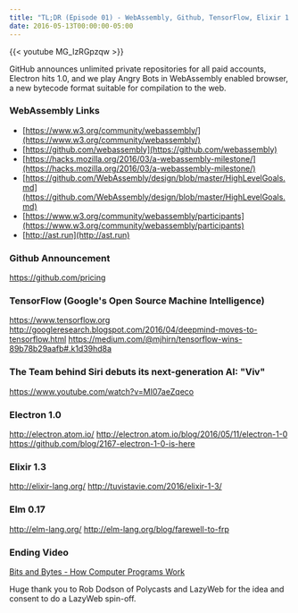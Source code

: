 ```yaml
---
title: "TL;DR (Episode 01) - WebAssembly, Github, TensorFlow, Elixir 1.3 and more ..."
date: 2016-05-13T00:00:00-05:00
---
```

{{< youtube MG_IzRGpzqw >}}

GitHub announces unlimited private repositories for all paid accounts, Electron hits 1.0, and we play Angry Bots in WebAssembly enabled browser, a new bytecode format suitable for compilation to the web.

### WebAssembly Links

* [https://www.w3.org/community/webassembly/](https://www.w3.org/community/webassembly/) 
* [https://github.com/webassembly](https://github.com/webassembly)
* [https://hacks.mozilla.org/2016/03/a-webassembly-milestone/](https://hacks.mozilla.org/2016/03/a-webassembly-milestone/)
* [https://github.com/WebAssembly/design/blob/master/HighLevelGoals.md](https://github.com/WebAssembly/design/blob/master/HighLevelGoals.md)
* [https://www.w3.org/community/webassembly/participants](https://www.w3.org/community/webassembly/participants)
* [http://ast.run](http://ast.run)

### Github Announcement

<a href="https://github.com/pricing">https://github.com/pricing</a>

### TensorFlow (Google's Open Source  Machine Intelligence)

<a href="https://www.tensorflow.org">https://www.tensorflow.org</a>
<a href="http://googleresearch.blogspot.com/2016/04/deepmind-moves-to-tensorflow.html">http://googleresearch.blogspot.com/2016/04/deepmind-moves-to-tensorflow.html</a>
<a href="https://medium.com/@mjhirn/tensorflow-wins-89b78b29aafb#.k1d39hd8a">https://medium.com/@mjhirn/tensorflow-wins-89b78b29aafb#.k1d39hd8a</a>

### The Team behind Siri debuts its next-generation AI: "Viv"

<a href="https://www.youtube.com/watch?v=MI07aeZqeco">https://www.youtube.com/watch?v=MI07aeZqeco</a>

### Electron 1.0

<a href="http://electron.atom.io/">http://electron.atom.io/</a>
<a href="http://electron.atom.io/blog/2016/05/11/electron-1-0">http://electron.atom.io/blog/2016/05/11/electron-1-0</a>
<a href="https://github.com/blog/2167-electron-1-0-is-here">https://github.com/blog/2167-electron-1-0-is-here</a>

### Elixir 1.3

<a href="http://elixir-lang.org/">http://elixir-lang.org/</a>
<a href="http://tuvistavie.com/2016/elixir-1-3/">http://tuvistavie.com/2016/elixir-1-3/</a>

### Elm 0.17

<a href="http://elm-lang.org/">http://elm-lang.org/</a>
<a href="http://elm-lang.org/blog/farewell-to-frp">http://elm-lang.org/blog/farewell-to-frp</a>

### Ending Video

<a href="https://www.youtube.com/watch?v=WW9WYL_HFIQ">Bits and Bytes - How Computer Programs Work</a>

Huge thank you to Rob Dodson of Polycasts and LazyWeb for the idea and consent to do a LazyWeb spin-off.